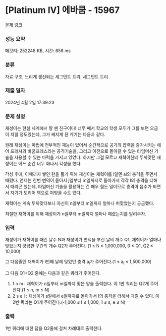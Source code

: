 # [Platinum IV] 에바쿰 - 15967 

[문제 링크](https://www.acmicpc.net/problem/15967) 

### 성능 요약

메모리: 252248 KB, 시간: 656 ms

### 분류

자료 구조, 느리게 갱신되는 세그먼트 트리, 세그먼트 트리

### 제출 일자

2024년 4월 2일 17:39:23

### 문제 설명

<p>재성이는 현실 세계에서 짱 쎈 친구이다! 너무 쎄서 학교의 학생 모두가 그를 보면 오금이 지릴 정도였는데, 그가 쎄지게 된 계기는 다음과 같다.</p>

<p>원래 재성이는 마법에 천부적인 재능이 있어서 순간적으로 공기의 압력을 증가시키는 에어 프레셔와 바쿰프레스라는 공격기술을, 그리고 이전으로 돌아갈 수 있는 타임머신 기술을 사용할 수 있는 마력을 가지고 있었다. 하지만 그걸 모르고 재혁이한테 뚜까맞던 재성이는 어느 순간 너무 화나서 각성을 했다.</p>

<p>각성 후에, 이때까지 쌓인 한을 풀기 위해 재성이는 재혁이를 i일엔 ai의 충격을 주면서 때렸다. 언제는 한번 변덕이 돋아서 j일부터 m일까지로 돌아가서 각각 l의 충격을 더해서 때리곤 했는데, 타임머신 기술을 활용하는 건 매우 힘든 일이므로 충격이 음수가 되면서 자기가 도리어 역으로 퍼맞을 수도 있다.</p>

<p>재혁이는 계속 뚜까맞다보니 자신이 n일부터 m일까지 얼마나 퍼맞았는지 궁금했다.</p>

<p>처절한 재혁이를 위해 재성이가 n일부터 m일까지 얼마나 때렸는지를 알려주자.</p>

### 입력 

 <p>재성이가 재혁이를 때린 날수 N과 재성이가 변덕을 부린 날의 개수 Q1, 재혁이가 얼마나 맞았는지 궁금한 구간의 개수 Q2가 주어진다. (1 ≤ N ≤ 1,000,000, 0 ≤ Q1, Q2 ≤ 10,000)</p>

<p>그 다음줄엔 재혁이가 i번째 날에 맞았던 충격 a<sub>i</sub>가 주어진다.(1 ≤ a<sub>i</sub> ≤ 1,500,000)</p>

<p>그 다음 Q1+Q2 줄에는 다음과 같은 쿼리가 주어진다.</p>

<ol>
	<li>1 n m : 재혁이가 n일부터 m일까지 맞은 양을 출력한다. 이 1번 쿼리는 Q2개 주어진다.(1 ≤ n, m ≤ N)</li>
	<li>2 s e l : 재성이가 s일에서 e일까지로 돌아가서 l의 충격을 더해서 때릴 수 있다. 이 2번 쿼리는 Q1개 주어진다.(-1,000 ≤ l ≤ 1,000, 1 ≤ s, e ≤ N)</li>
</ol>

### 출력 

 <p>1번 쿼리에 대한 답을 Q2줄에 걸쳐 차례대로 출력한다.</p>

